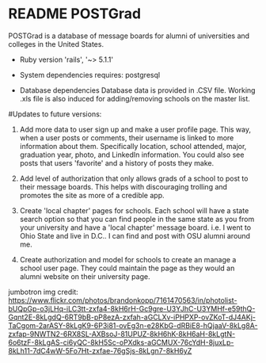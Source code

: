 # README POSTGrad

POSTGrad is a database of message boards for alumni of universities and colleges in the United States.

* Ruby version
  'rails', '~> 5.1.1'

* System dependencies
  requires: postgresql

* Database dependencies
  Database data is provided in .CSV file. Working .xls file is also induced for adding/removing schools on the master list.

#Updates to future versions:
1. Add more data to user sign up and make a user profile page. This way, when a user posts or comments, their username is linked to more information about them. Specifically location, school attended, major, graduation year, photo, and LinkedIn information. You could also see posts that users 'favorite' and a history of posts they make.

2. Add level of authorization that only allows grads of a school to post to their message boards. This helps with discouraging trolling and promotes the site as more of a credible app.

3. Create 'local chapter' pages for schools. Each school will have a state search option so that you can find people in the same state as you from your university and have a 'local chapter' message board. i.e. I went to Ohio State and live in D.C.. I can find and post with OSU alumni around me.

4. Create authorization and model for schools to create an manage a school user page. They could maintain the page as they would an alumni website on their university page.

jumbotron img credit: https://www.flickr.com/photos/brandonkopp/7161470563/in/photolist-bUQpGp-o3jLHq-iLC3tt-zxfa4-8kH6rH-Gc9gre-U3YJhC-U3YMHf-e59thQ-Gqnt2E-8kLgdQ-6RT9bB-pP8ezA-zxfah-aGCLXv-iPHPXP-ovZKoT-dJ4AKj-TaCgom-2arASY-8kLgK9-6P3i81-ovEg3n-e28KbG-dRBiE8-hQjaaV-8kLg8A-zxfap-9NWTN2-6RX8SL-AXBsoJ-81UPUZ-8kH6hK-8kH6aH-8kLgtN-6o6tzF-8kLgAS-ci6yQC-8kH5Sc-oPXdks-aGCMUX-76cYdH-8juxLp-8kLh11-7dC4wW-5Fo7Ht-zxfae-76gSjs-8kLgn7-8kH6yZ
